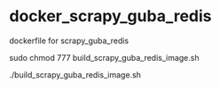 # docker_scrapy_guba_redis
dockerfile for scrapy_guba_redis

sudo chmod 777 build_scrapy_guba_redis_image.sh

./build_scrapy_guba_redis_image.sh
